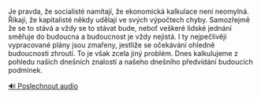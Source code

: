 
Je pravda, že socialisté namítají, že ekonomická kalkulace není neomylná. Říkají, že kapitalisté někdy udělají ve svých výpočtech chyby. Samozřejmě že se to stává a vždy se to stávat bude, neboť veškeré lidské jednání směřuje do budoucna a budoucnost je vždy nejistá. I ty nejpečlivěji vypracované plány jsou zmařeny, jestliže se očekávání ohledně budoucnosti zhroutí. To je však zcela jiný problém. Dnes kalkulujeme z pohledu našich dnešních znalostí a našeho dnešního předvídání budoucích podmínek.

[🔊 Poslechnout audio](/data/7-paragraphs/audio/chapter_140/para_012-Je-pravda-e-socialist-namtaj-e-ekonomick-k.mp3)
